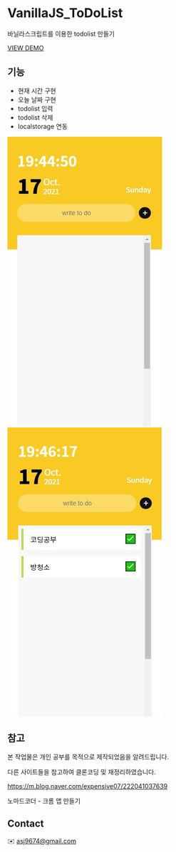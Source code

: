 # VanillaJS_ToDoList
바닐라스크립트를 이용한 todolist 만들기

[VIEW DEMO](https://ahn-sujin.github.io/VanillaJS_ToDoList/html/index.html)

## 기능 
* 현재 시간 구현 
* 오늘 날짜 구현 
* todolist 입력 
* todolist 삭제 
* localstorage 연동

![image](img/todolist01.jpg)   ![image](img/todolist02.jpg)


## 참고
본 작업물은 개인 공부를 목적으로 제작되었음을 알려드립니다.

다른 사이트들을 참고하여 클론코딩 및 재정리하였습니다.

https://m.blog.naver.com/expensive07/222041037639

노마드코더 - 크롬 앱 만들기 

## Contact 
:envelope: asj9674@gmail.com
